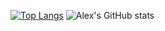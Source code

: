 [![Top Langs](https://github-readme-stats.vercel.app/api/top-langs/?username=alexperez52)](https://github.com/anuraghazra/github-readme-stats)
![Alex's GitHub stats](https://github-readme-stats.vercel.app/api?username=alexperez52&count_private=true&theme=radical&show_icons=true)
